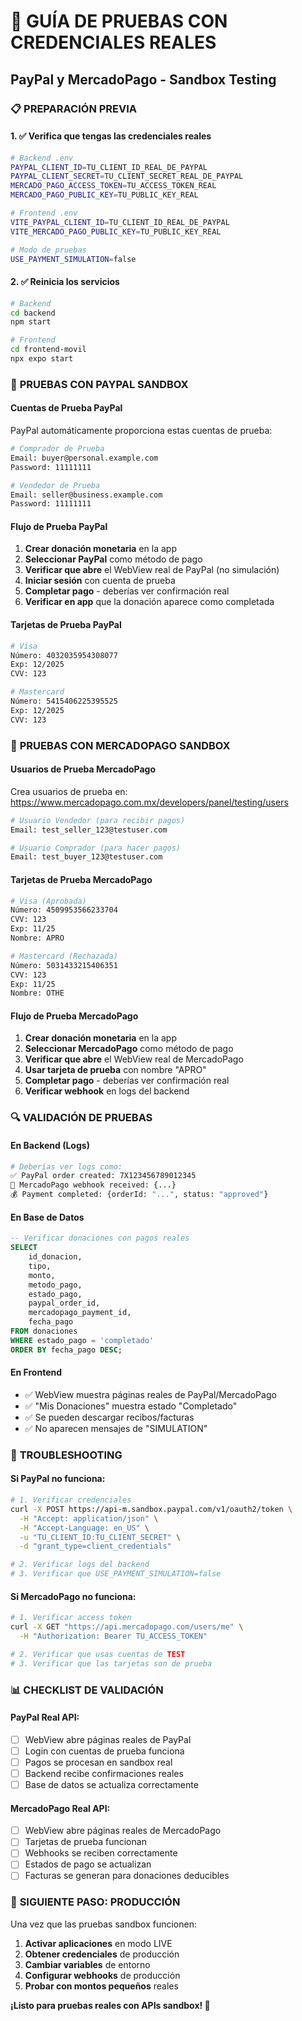 # 🧪 GUÍA DE PRUEBAS CON CREDENCIALES REALES
## PayPal y MercadoPago - Sandbox Testing

### 📋 **PREPARACIÓN PREVIA**

#### **1. ✅ Verifica que tengas las credenciales reales**
```bash
# Backend .env
PAYPAL_CLIENT_ID=TU_CLIENT_ID_REAL_DE_PAYPAL
PAYPAL_CLIENT_SECRET=TU_CLIENT_SECRET_REAL_DE_PAYPAL
MERCADO_PAGO_ACCESS_TOKEN=TU_ACCESS_TOKEN_REAL
MERCADO_PAGO_PUBLIC_KEY=TU_PUBLIC_KEY_REAL

# Frontend .env
VITE_PAYPAL_CLIENT_ID=TU_CLIENT_ID_REAL_DE_PAYPAL
VITE_MERCADO_PAGO_PUBLIC_KEY=TU_PUBLIC_KEY_REAL

# Modo de pruebas
USE_PAYMENT_SIMULATION=false
```

#### **2. ✅ Reinicia los servicios**
```bash
# Backend
cd backend
npm start

# Frontend  
cd frontend-movil
npx expo start
```

### 🧪 **PRUEBAS CON PAYPAL SANDBOX**

#### **Cuentas de Prueba PayPal**
PayPal automáticamente proporciona estas cuentas de prueba:

```bash
# Comprador de Prueba
Email: buyer@personal.example.com
Password: 11111111

# Vendedor de Prueba
Email: seller@business.example.com
Password: 11111111
```

#### **Flujo de Prueba PayPal**
1. **Crear donación monetaria** en la app
2. **Seleccionar PayPal** como método de pago
3. **Verificar que abre** el WebView real de PayPal (no simulación)
4. **Iniciar sesión** con cuenta de prueba
5. **Completar pago** - deberías ver confirmación real
6. **Verificar en app** que la donación aparece como completada

#### **Tarjetas de Prueba PayPal**
```bash
# Visa
Número: 4032035954308077
Exp: 12/2025
CVV: 123

# Mastercard
Número: 5415406225395525
Exp: 12/2025
CVV: 123
```

### 🧪 **PRUEBAS CON MERCADOPAGO SANDBOX**

#### **Usuarios de Prueba MercadoPago**
Crea usuarios de prueba en: https://www.mercadopago.com.mx/developers/panel/testing/users

```bash
# Usuario Vendedor (para recibir pagos)
Email: test_seller_123@testuser.com

# Usuario Comprador (para hacer pagos)
Email: test_buyer_123@testuser.com
```

#### **Tarjetas de Prueba MercadoPago**
```bash
# Visa (Aprobada)
Número: 4509953566233704
CVV: 123
Exp: 11/25
Nombre: APRO

# Mastercard (Rechazada)
Número: 5031433215406351
CVV: 123
Exp: 11/25
Nombre: OTHE
```

#### **Flujo de Prueba MercadoPago**
1. **Crear donación monetaria** en la app
2. **Seleccionar MercadoPago** como método de pago
3. **Verificar que abre** el WebView real de MercadoPago
4. **Usar tarjeta de prueba** con nombre "APRO"
5. **Completar pago** - deberías ver confirmación real
6. **Verificar webhook** en logs del backend

### 🔍 **VALIDACIÓN DE PRUEBAS**

#### **En Backend (Logs)**
```bash
# Deberías ver logs como:
✅ PayPal order created: 7X123456789012345
📨 MercadoPago webhook received: {...}
💰 Payment completed: {orderId: "...", status: "approved"}
```

#### **En Base de Datos**
```sql
-- Verificar donaciones con pagos reales
SELECT 
    id_donacion,
    tipo,
    monto,
    metodo_pago,
    estado_pago,
    paypal_order_id,
    mercadopago_payment_id,
    fecha_pago
FROM donaciones 
WHERE estado_pago = 'completado'
ORDER BY fecha_pago DESC;
```

#### **En Frontend**
- ✅ WebView muestra páginas reales de PayPal/MercadoPago
- ✅ "Mis Donaciones" muestra estado "Completado"
- ✅ Se pueden descargar recibos/facturas
- ✅ No aparecen mensajes de "SIMULATION"

### 🐛 **TROUBLESHOOTING**

#### **Si PayPal no funciona:**
```bash
# 1. Verificar credenciales
curl -X POST https://api-m.sandbox.paypal.com/v1/oauth2/token \
  -H "Accept: application/json" \
  -H "Accept-Language: en_US" \
  -u "TU_CLIENT_ID:TU_CLIENT_SECRET" \
  -d "grant_type=client_credentials"

# 2. Verificar logs del backend
# 3. Verificar que USE_PAYMENT_SIMULATION=false
```

#### **Si MercadoPago no funciona:**
```bash
# 1. Verificar access token
curl -X GET "https://api.mercadopago.com/users/me" \
  -H "Authorization: Bearer TU_ACCESS_TOKEN"

# 2. Verificar que usas cuentas de TEST
# 3. Verificar que las tarjetas son de prueba
```

### 📊 **CHECKLIST DE VALIDACIÓN**

#### **PayPal Real API:**
- [ ] WebView abre páginas reales de PayPal
- [ ] Login con cuentas de prueba funciona
- [ ] Pagos se procesan en sandbox real
- [ ] Backend recibe confirmaciones reales
- [ ] Base de datos se actualiza correctamente

#### **MercadoPago Real API:**
- [ ] WebView abre páginas reales de MercadoPago
- [ ] Tarjetas de prueba funcionan
- [ ] Webhooks se reciben correctamente
- [ ] Estados de pago se actualizan
- [ ] Facturas se generan para donaciones deducibles

### 🚀 **SIGUIENTE PASO: PRODUCCIÓN**

Una vez que las pruebas sandbox funcionen:

1. **Activar aplicaciones** en modo LIVE
2. **Obtener credenciales** de producción
3. **Cambiar variables** de entorno
4. **Configurar webhooks** de producción
5. **Probar con montos pequeños** reales

**¡Listo para pruebas reales con APIs sandbox! 🎉**
